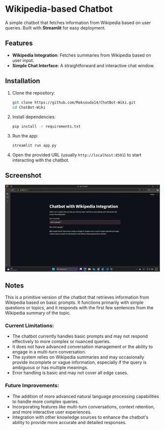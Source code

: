 # Wikipedia-based Chatbot

A simple chatbot that fetches information from Wikipedia based on user queries. Built with **Streamlit** for easy deployment.

## Features

- **Wikipedia Integration**: Fetches summaries from Wikipedia based on user input.
- **Simple Chat Interface**: A straightforward and interactive chat window.

## Installation

1. Clone the repository:

   ```bash
   git clone https://github.com/Maksouda14/ChatBot-Wiki.git
   cd ChatBot-Wiki

2. Install dependencies:

   ```bash
   pip install -r requirements.txt
   ```

3. Run the app:

   ```bash
   streamlit run app.py
   ```

4. Open the provided URL (usually `http://localhost:8501`) to start interacting with the chatbot.


## Screenshot

![Chatbot Interface](Chatbot/chatbotScreen.png)

## Notes

This is a primitive version of the chatbot that retrieves information from Wikipedia based on basic prompts. It functions primarily with simple questions or topics, and it responds with the first few sentences from the Wikipedia summary of the topic.

### Current Limitations:
- The chatbot currently handles basic prompts and may not respond effectively to more complex or nuanced queries.
- It does not have advanced conversation management or the ability to engage in a multi-turn conversation.
- The system relies on Wikipedia summaries and may occasionally provide incomplete or vague information, especially if the query is ambiguous or has multiple meanings.
- Error handling is basic and may not cover all edge cases.

### Future Improvements:
- The addition of more advanced natural language processing capabilities to handle more complex queries.
- Incorporating features like multi-turn conversations, context retention, and more interactive user experiences.
- Integration with other knowledge sources to enhance the chatbot's ability to provide more accurate and detailed responses.


